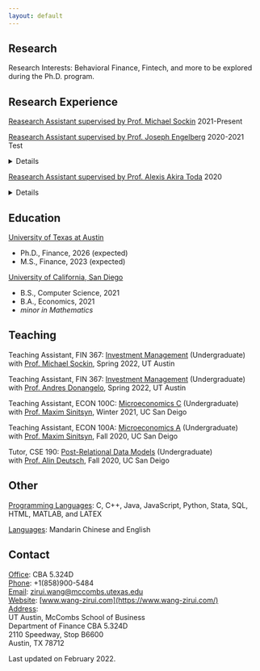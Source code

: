 ```yaml
---
layout: default
---
```

## Research

Research Interests: Behavioral Finance, Fintech, and more to be explored during the Ph.D. program.

## Research Experience

<ins>Reasearch Assistant supervised by Prof. Michael Sockin</ins> 2021-Present

<!-- <ins>Reasearch Assistant supervised by Prof. John Griffin</ins> 2021-Present -->

<ins>Reasearch Assistant supervised by Prof. Joseph Engelberg</ins> 2020-2021  
Test<details>
  <summary>Details</summary>
  <p>During my junior and senior years at UCSD, I have been <a href="https://rady.ucsd.edu/faculty/directory/engelberg/pub/portfolios/index.htm" target="_blank">Professor Joseph Engelberg</a>’s Reasearch Assistant for his <a href="https://rady.ucsd.edu/faculty/directory/engelberg/pub/portfolios/PDDE.pdf" target="_blank"><i>Portfolio-Driven Disposition Effect (PDDE)</i> paper</a> which is currently under revision at the <i>Journal of Finance</i>. The PDDE is the observation that investors have a strong disposition effect when their portfolio is at a loss and have almost no disposition effect when it is at a gain. To shed light on this effect, I used Node.js and PostgreSQL to develop an <a href="https://gamestocktrading.herokuapp.com/" target="_blank">online experiment</a> that simulates the changes in the net worth of a stock portfolio and enables participants to make trading decisions among four stocks. The experiment has been run on thousands of participants on Amazon Mechanical Turk and <a href="https://stocktradinggame-chinese.herokuapp.com/" target="_blank">a similar platform for Chinese users</a>. (<a href="https://github.com/HarrisonZiruiWang/stocktradinggame" target="_blank">GitHub page</a>)</p>
  <p>In my senior year, I also helped Prof Engelberg collect data from the Web of Science & Google Scholar for his <a href="https://papers.ssrn.com/sol3/papers.cfm?abstract_id=3565487" target="_blank"><i>On the Causal Effect of Fame on Citations</i> paper</a> which is currently under revision at the <i>Journal of Financial Economics</i>. Using dynamic web scraping in Python, I downloaded the data of more than 280,000 papers from 65 journals. I built a dataset which has all details about each paper, including DOI and Google Scholar ID, and a dataset which specifies the cite count for each paper in each year. (<a href="https://drive.google.com/drive/folders/1Osw5JYMwvkv1bYBbtImAW9E6M0ebmUJy?usp=sharing" target="_blank">Data</a>)</p>
</details>

<ins>Reasearch Assistant supervised by Prof. Alexis Akira Toda</ins> 2020
<details>
  <summary>Details</summary>
  <p>I also worked as <a href="https://sites.google.com/site/aatoda111/home" target="_blank">Professor Alexis Akira Toda</a>'s research assistant between April and August 2020. Each day I run a model that predicted the course of the COVID-19 pandemic via MATLAB code and updated the data visualization on Professor Toda's <a href="https://sites.google.com/site/aatoda111/misc/covid19" target="_blank">research page</a>.</p>
</details>

## Education

<ins>University of Texas at Austin</ins>
  - Ph.D., Finance, 2026 (expected)
  - M.S., Finance, 2023 (expected)

<ins>University of California, San Diego</ins>
  - B.S., Computer Science, 2021
  - B.A., Economics, 2021
  - _minor in Mathematics_

## Teaching
Teaching Assistant, FIN 367: <ins>Investment Management</ins> (Undergraduate)  
with <a href="https://sites.google.com/site/michaelsockin/" target="_blank">Prof. Michael Sockin</a>, Spring 2022, UT Austin

Teaching Assistant, FIN 367: <ins>Investment Management</ins> (Undergraduate)  
with <a href="https://www.mccombs.utexas.edu/faculty-and-research/faculty-directory/andres-donangelo/" target="_blank">Prof. Andres Donangelo</a>, Spring 2022, UT Austin

Teaching Assistant, ECON 100C: <ins>Microeconomics C</ins> (Undergraduate)  
with <a href="https://econweb.ucsd.edu/~msinitsyn/sinitsyn.htm" target="_blank">Prof. Maxim Sinitsyn</a>, Winter 2021, UC San Deigo

Teaching Assistant, ECON 100A: <ins>Microeconomics A</ins> (Undergraduate)  
with <a href="https://econweb.ucsd.edu/~msinitsyn/sinitsyn.htm" target="_blank">Prof. Maxim Sinitsyn</a>, Fall 2020, UC San Deigo

Tutor, CSE 190: <ins>Post-Relational Data Models</ins> (Undergraduate)  
with <a href="https://jacobsschool.ucsd.edu/faculty/profile?id=179" target="_blank">Prof. Alin Deutsch</a>, Fall 2020, UC San Deigo


## Other 

<ins>Programming Languages</ins>: C, C++, Java, JavaScript, Python, Stata, SQL, HTML, MATLAB, and LATEX

<ins>Languages</ins>: Mandarin Chinese and English

## Contact

<ins>Office</ins>: CBA 5.324D  
<ins>Phone</ins>: +1(858)900-5484  
<ins>Email</ins>: <a href="mailto:zirui.wang@mccombs.utexas.edu" target="_blank">zirui.wang@mccombs.utexas.edu</a>  
<ins>Website</ins>: [www.wang-zirui.com](https://www.wang-zirui.com/)  
<ins>Address</ins>:  
UT Austin, McCombs School of Business  
Department of Finance CBA 5.324D  
2110 Speedway, Stop B6600  
Austin, TX 78712  


Last updated on February 2022.


<!-- Text can be **bold**, _italic_, or ~~strikethrough~~.

[Link to another page](./another-page.html).

There should be whitespace between paragraphs.

There should be whitespace between paragraphs. We recommend including a README, or a file with information about your project.

# Header 1

This is a normal paragraph following a header. GitHub is a code hosting platform for version control and collaboration. It lets you and others work together on projects from anywhere.

## Header 2

> This is a blockquote following a header.
>
> When something is important enough, you do it even if the odds are not in your favor.

### Header 3

```js
// Javascript code with syntax highlighting.
var fun = function lang(l) {
  dateformat.i18n = require('./lang/' + l)
  return true;
}
```

```ruby
# Ruby code with syntax highlighting
GitHubPages::Dependencies.gems.each do |gem, version|
  s.add_dependency(gem, "= #{version}")
end
```

#### Header 4

*   This is an unordered list following a header.
*   This is an unordered list following a header.
*   This is an unordered list following a header.

##### Header 5

1.  This is an ordered list following a header.
2.  This is an ordered list following a header.
3.  This is an ordered list following a header.

###### Header 6

| head1        | head two          | three |
|:-------------|:------------------|:------|
| ok           | good swedish fish | nice  |
| out of stock | good and plenty   | nice  |
| ok           | good `oreos`      | hmm   |
| ok           | good `zoute` drop | yumm  |

### There's a horizontal rule below this.

* * *

### Here is an unordered list:

*   Item foo
*   Item bar
*   Item baz
*   Item zip

### And an ordered list:

1.  Item one
1.  Item two
1.  Item three
1.  Item four

### And a nested list:

- level 1 item
  - level 2 item
  - level 2 item
    - level 3 item
    - level 3 item
- level 1 item
  - level 2 item
  - level 2 item
  - level 2 item
- level 1 item
  - level 2 item
  - level 2 item
- level 1 item

### Small image

![Octocat](https://github.githubassets.com/images/icons/emoji/octocat.png)

### Large image

![Branching](https://guides.github.com/activities/hello-world/branching.png)


### Definition lists can be used with HTML syntax.

<dl>
<dt>Name</dt>
<dd>Godzilla</dd>
<dt>Born</dt>
<dd>1952</dd>
<dt>Birthplace</dt>
<dd>Japan</dd>
<dt>Color</dt>
<dd>Green</dd>
</dl>

```
Long, single-line code blocks should not wrap. They should horizontally scroll if they are too long. This line should be long enough to demonstrate this.
```

```
The final element.
``` -->
